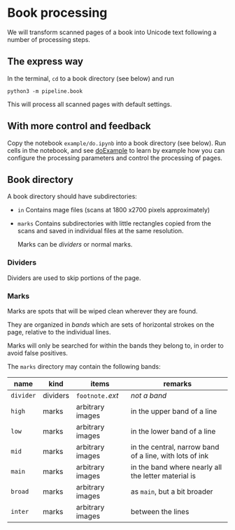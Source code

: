 # Book processing

We will transform scanned pages of a book into Unicode text
following a number of processing steps.

## The express way

In the terminal, `cd` to a book directory (see below) and run

```
python3 -m pipeline.book
```

This will process all scanned pages with default settings.

## With more control and feedback

Copy the notebook `example/do.ipynb` into a book directory (see below).
Run cells in the notebook, and see
[doExample](https://github.com/among/fusus/blob/master/example/doExample.ipynb)
to learn by example how you can configure the processing parameters
and control the processing of pages.

## Book directory

A book directory should have subdirectories:

*   `in`
    Contains mage files (scans at 1800 x2700 pixels approximately)
*   `marks`
    Contains subdirectories with little rectangles copied from the scans
    and saved in individual files at the same resolution.

    Marks can be *dividers* or normal marks.

### Dividers

Dividers are used to skip portions of the page.

### Marks

Marks are spots that will be wiped clean wherever they are found.

They are organized in *bands* which are sets of horizontal strokes on the page,
relative to the individual lines.

Marks will only be searched for within the bands they belong to, in order to
avoid false positives.

The `marks` directory may contain the following bands:

name | kind | items | remarks
--- | --- | --- | ---
`divider` | dividers | `footnote.`*ext* | *not a band*
`high` | marks | arbitrary images | in the upper band of a line
`low` | marks | arbitrary images | in the lower band of a line
`mid` | marks | arbitrary images | in the central, narrow band of a line, with lots of ink
`main` | marks | arbitrary images | in the band where nearly all the letter material is
`broad` | marks | arbitrary images | as `main`, but a bit broader
`inter` | marks | arbitrary images | between the lines
